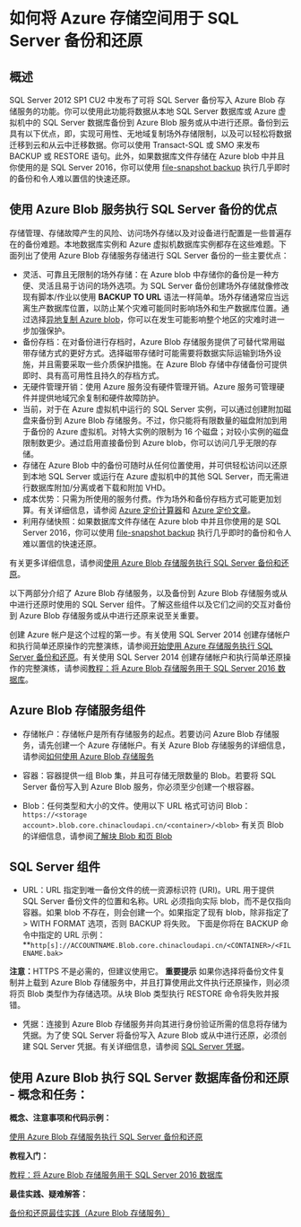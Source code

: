 <properties
	pageTitle="如何使用 Azure 存储空间执行 SQL Server 备份和还原 | Azure"
	description="将 SQL Server 和 SQL 数据库备份到 Azure 存储空间。介绍了将 SQL 数据库备份到 Azure 存储空间的好处，以及需要哪些 SQL Server 和 Azure 存储空间组件"
	services="sql-database, virtual-machines"
	documentationCenter=""
	authors="carlrabeler"
	manager="jeffreyg"
	editor="tysonn"/>

<tags
	ms.service="sql-database"
	ms.date="02/16/2016"
	wacn.date="03/24/2016"/>



# 如何将 Azure 存储空间用于 SQL Server 备份和还原

## 概述

SQL Server 2012 SP1 CU2 中发布了可将 SQL Server 备份写入 Azure Blob 存储服务的功能。你可以使用此功能将数据从本地 SQL Server 数据库或 Azure 虚拟机中的 SQL Server 数据库备份到 Azure Blob 服务或从中进行还原。备份到云具有以下优点，即，实现可用性、无地域复制场外存储限制，以及可以轻松将数据迁移到云和从云中迁移数据。你可以使用 Transact-SQL 或 SMO 来发布 BACKUP 或 RESTORE 语句。此外，如果数据库文件存储在 Azure blob 中并且你使用的是 SQL Server 2016，你可以使用 [file-snapshot backup](http://msdn.microsoft.com/zh-cn/library/mt169363.aspx) 执行几乎即时的备份和令人难以置信的快速还原。

## 使用 Azure Blob 服务执行 SQL Server 备份的优点

存储管理、存储故障产生的风险、访问场外存储以及对设备进行配置是一些普遍存在的备份难题。本地数据库实例和 Azure 虚拟机数据库实例都存在这些难题。下面列出了使用 Azure Blob 存储服务存储进行 SQL Server 备份的一些主要优点：

* 灵活、可靠且无限制的场外存储：在 Azure blob 中存储你的备份是一种方便、灵活且易于访问的场外选项。为 SQL Server 备份创建场外存储就像修改现有脚本/作业以使用 **BACKUP TO URL** 语法一样简单。场外存储通常应当远离生产数据库位置，以防止某个灾难可能同时影响场外和生产数据库位置。通过选择[异地复制 Azure blob](/documentation/articles/storage-redundancy)，你可以在发生可能影响整个地区的灾难时进一步加强保护。 
* 备份存档：在对备份进行存档时，Azure Blob 存储服务提供了可替代常用磁带存储方式的更好方式。选择磁带存储时可能需要将数据实际运输到场外设施，并且需要采取一些介质保护措施。在 Azure Blob 存储中存储备份可提供即时、具有高可用性且持久的存档方式。
* 无硬件管理开销：使用 Azure 服务没有硬件管理开销。Azure 服务可管理硬件并提供地域冗余复制和硬件故障防护。
* 当前，对于在 Azure 虚拟机中运行的 SQL Server 实例，可以通过创建附加磁盘来备份到 Azure Blob 存储服务。不过，你只能将有限数量的磁盘附加到用于备份的 Azure 虚拟机。对特大实例的限制为 16 个磁盘；对较小实例的磁盘限制数更少。通过启用直接备份到 Azure blob，你可以访问几乎无限的存储。
* 存储在 Azure Blob 中的备份可随时从任何位置使用，并可供轻松访问以还原到本地 SQL Server 或运行在 Azure 虚拟机中的其他 SQL Server，而无需进行数据库附加/分离或者下载和附加 VHD。
* 成本优势：只需为所使用的服务付费。作为场外和备份存档方式可能更加划算。有关详细信息，请参阅 [Azure 定价计算器](/pricing/calculator)和 [Azure 定价文章](/pricing/overview)。
* 利用存储快照：如果数据库文件存储在 Azure blob 中并且你使用的是 SQL Server 2016，你可以使用 [file-snapshot backup](http://msdn.microsoft.com/zh-cn/library/mt169363.aspx) 执行几乎即时的备份和令人难以置信的快速还原。

有关更多详细信息，请参阅[使用 Azure Blob 存储服务执行 SQL Server 备份和还原](http://go.microsoft.com/fwlink/?LinkId=271617)。

以下两部分介绍了 Azure Blob 存储服务，以及备份到 Azure Blob 存储服务或从中进行还原时使用的 SQL Server 组件。了解这些组件以及它们之间的交互对备份到 Azure Blob 存储服务或从中进行还原来说至关重要。

创建 Azure 帐户是这个过程的第一步。有关使用 SQL Server 2014 创建存储帐户和执行简单还原操作的完整演练，请参阅[开始使用 Azure 存储服务执行 SQL Server 备份和还原](https://msdn.microsoft.com/zh-cn/library/jj720558(v=sql.120).aspx)。有关使用 SQL Server 2014 创建存储帐户和执行简单还原操作的完整演练，请参阅[教程：将 Azure Blob 存储服务用于 SQL Server 2016 数据库](https://msdn.microsoft.com/zh-cn/library/dn466438.aspx)。

## Azure Blob 存储服务组件

* 存储帐户：存储帐户是所有存储服务的起点。若要访问 Azure Blob 存储服务，请先创建一个 Azure 存储帐户。有关 Azure Blob 存储服务的详细信息，请参阅[如何使用 Azure Blob 存储服务](/documentation/articles/storage-dotnet-how-to-use-blobs)

* 容器：容器提供一组 Blob 集，并且可存储无限数量的 Blob。若要将 SQL Server 备份写入到 Azure Blob 服务，你必须至少创建一个根容器。

* Blob：任何类型和大小的文件。使用以下 URL 格式可访问 Blob：`https://<storage account>.blob.core.chinacloudapi.cn/<container>/<blob>`
有关页 Blob 的详细信息，请参阅[了解块 Blob 和页 Blob](http://msdn.microsoft.com/zh-cn/library/azure/ee691964.aspx)

## SQL Server 组件

* URL：URL 指定到唯一备份文件的统一资源标识符 (URI)。URL 用于提供 SQL Server 备份文件的位置和名称。URL 必须指向实际 blob，而不是仅指向容器。如果 blob 不存在，则会创建一个。如果指定了现有 blob，除非指定了 > WITH FORMAT 选项，否则 BACKUP 将失败。
下面是你将在 BACKUP 命令中指定的 URL 示例：
**`http[s]://ACCOUNTNAME.Blob.core.chinacloudapi.cn/<CONTAINER>/<FILENAME.bak>`

<b>注意：</b>HTTPS 不是必需的，但建议使用它。
<b>重要提示</b>
如果你选择将备份文件复制并上载到 Azure Blob 存储服务中，并且打算使用此文件执行还原操作，则必须将页 Blob 类型作为存储选项。从块 Blob 类型执行 RESTORE 命令将失败并报错。

* 凭据：连接到 Azure Blob 存储服务并向其进行身份验证所需的信息将存储为凭据。为了使 SQL Server 将备份写入 Azure Blob 或从中进行还原，必须创建 SQL Server 凭据。有关详细信息，请参阅 [SQL Server 凭据](https://msdn.microsoft.com/zh-cn/library/ms189522.aspx)。

## 使用 Azure Blob 执行 SQL Server 数据库备份和还原 - 概念和任务：

**概念、注意事项和代码示例：**

[使用 Azure Blob 存储服务执行 SQL Server 备份和还原](http://go.microsoft.com/fwlink/?LinkId=271617)

**教程入门：**

[教程：将 Azure Blob 存储服务用于 SQL Server 2016 数据库](https://msdn.microsoft.com/zh-cn/library/dn466438.aspx)

**最佳实践、疑难解答：**

[备份和还原最佳实践（Azure Blob 存储服务）](http://go.microsoft.com/fwlink/?LinkId=272394)

<!---HONumber=Mooncake_0118_2016-->
